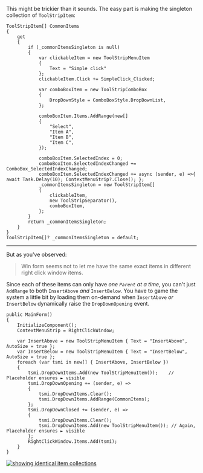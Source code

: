 ﻿This might be trickier than it sounds. The easy part is making the singleton collection of `ToolStripItem`:

```
ToolStripItem[] CommonItems
{
    get
    {
        if (_commonItemsSingleton is null)
        {
            var clickableItem = new ToolStripMenuItem
            {
                Text = "Simple click"
            };
            clickableItem.Click += SimpleClick_Clicked;

            var comboBoxItem = new ToolStripComboBox
            {
                DropDownStyle = ComboBoxStyle.DropDownList,
            };

            comboBoxItem.Items.AddRange(new[]
            {
                "Select",
                "Item A",
                "Item B",
                "Item C",
            });

            comboBoxItem.SelectedIndex = 0;
            comboBoxItem.SelectedIndexChanged += ComboBox_SelectedIndexChanged;
            comboBoxItem.SelectedIndexChanged += async (sender, e) =>{ await Task.Delay(10); ContextMenuStrip?.Close(); }; 
            _commonItemsSingleton = new ToolStripItem[]
            {
                clickableItem,
                new ToolStripSeparator(),
                comboBoxItem,
            };
        }
        return _commonItemsSingleton;
    }
}
ToolStripItem[]? _commonItemsSingleton = default;
```
___

But as you've observed:
> Win form seems not to let me have the same exact items in different right click window items.

Since each of these items can only have _one `Parent` at a time_, you can't just `AddRange` to both `InsertAbove` _and_ `InsertBelow`. You have to game the system a little bit by loading them on-demand when  `InsertAbove` _or_ `InsertBelow` dynamically raise the `DropDownOpening` event.

```
public MainForm()
{
    InitializeComponent();
    ContextMenuStrip = RightClickWindow;

    var InsertAbove = new ToolStripMenuItem { Text = "InsertAbove", AutoSize = true };
    var InsertBelow = new ToolStripMenuItem { Text = "InsertBelow", AutoSize = true };
    foreach (var tsmi in new[] { InsertAbove, InsertBelow })
    {
        tsmi.DropDownItems.Add(new ToolStripMenuItem());    // Placeholder ensures ► visible
        tsmi.DropDownOpening += (sender, e) =>
        {
            tsmi.DropDownItems.Clear();
            tsmi.DropDownItems.AddRange(CommonItems);
        };
        tsmi.DropDownClosed += (sender, e) =>
        {
            tsmi.DropDownItems.Clear();
            tsmi.DropDownItems.Add(new ToolStripMenuItem()); // Again, Placeholder ensures ► visible
        };
        RightClickWindow.Items.Add(tsmi);
    }
}
```

[![showing identical item collections][1]][1]


  [1]: https://i.sstatic.net/zYNGKr5n.png